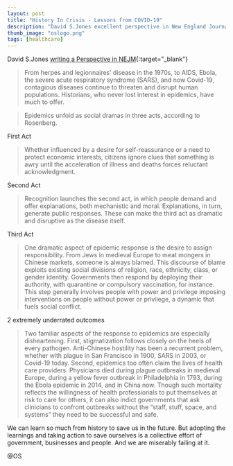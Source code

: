 ```yaml
---
layout: post
title: "History In Crisis - Lessons from COVID-19"
description: "David S.Jones excellent perspective in New England Journal of Medicine providing a historical perspective on how people react to epidemics"
thumb_image: "oslogo.png"
tags: [healthcare]
---
```


David S.Jones [writing a Perspective in NEJM](https://www.nejm.org/doi/full/10.1056/NEJMp2004361){:target="_blank"}

>From herpes and legionnaires’ disease in the 1970s, to AIDS, Ebola, the severe acute respiratory syndrome (SARS), and now Covid-19, contagious diseases continue to threaten and disrupt human populations. Historians, who never lost interest in epidemics, have much to offer.

>Epidemics unfold as social dramas in three acts, according to Rosenberg. 

First Act
>Whether influenced by a desire for self-reassurance or a need to protect economic interests, citizens ignore clues that something is awry until the acceleration of illness and deaths forces reluctant acknowledgment.

Second Act
>Recognition launches the second act, in which people demand and offer explanations, both mechanistic and moral. Explanations, in turn, generate public responses. These can make the third act as dramatic and disruptive as the disease itself.

Third Act

>One dramatic aspect of epidemic response is the desire to assign responsibility. From Jews in medieval Europe to meat mongers in Chinese markets, someone is always blamed. This discourse of blame exploits existing social divisions of religion, race, ethnicity, class, or gender identity. Governments then respond by deploying their authority, with quarantine or compulsory vaccination, for instance. This step generally involves people with power and privilege imposing interventions on people without power or privilege, a dynamic that fuels social conflict.

2 extremely underrated outcomes
>Two familiar aspects of the response to epidemics are especially disheartening. First, stigmatization follows closely on the heels of every pathogen. Anti-Chinese hostility has been a recurrent problem, whether with plague in San Francisco in 1900, SARS in 2003, or Covid-19 today. Second, epidemics too often claim the lives of health care providers. Physicians died during plague outbreaks in medieval Europe, during a yellow fever outbreak in Philadelphia in 1793, during the Ebola epidemic in 2014, and in China now. Though such mortality reflects the willingness of health professionals to put themselves at risk to care for others, it can also indict governments that ask clinicians to confront outbreaks without the “staff, stuff, space, and systems” they need to be successful and safe.

We can learn so much from history to save us in the future. But adopting the learnings and taking action to save ourselves is a collective effort of government, businesses and people. And we are miserably failing at it. 

@OS


